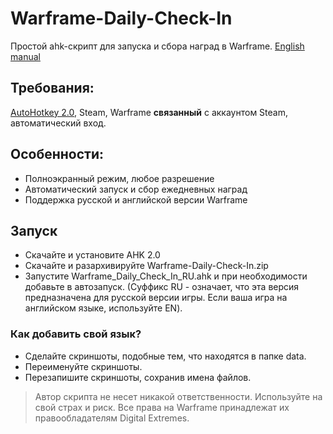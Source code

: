 # Warframe-Daily-Check-In 
Простой ahk-скрипт для запуска и сбора наград в Warframe. [English manual](https://github.com/MotiasNotMe/Warframe-Daily-Check-In/edit/main/README.md)

## Требования:
[AutoHotkey 2.0](https://www.autohotkey.com/v2/), Steam, Warframe __связанный__ с аккаунтом Steam, автоматический вход.

## Особенности:
- Полноэкранный режим, любое разрешение
- Автоматический запуск и сбор ежедневных наград
- Поддержка русской и английской версии Warframe

## Запуск
- Скачайте и установите AHK 2.0
- Скачайте и разархивируйте Warframe-Daily-Check-In.zip
- Запустите Warframe_Daily_Check_In_RU.ahk и при необходимости добавьте в автозапуск. (Суффикс RU - означает, что эта версия предназначена для русской версии игры. Если ваша игра на английском языке, используйте EN).

### Как добавить свой язык?
- Сделайте скриншоты, подобные тем, что находятся в папке data.
- Переименуйте скриншоты.
- Перезапишите скриншоты, сохранив имена файлов.

> Автор скрипта не несет никакой ответственности. Используйте на свой страх и риск.
Все права на Warframe принадлежат их правообладателям Digital Extremes.

